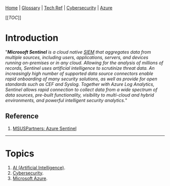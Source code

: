 [Home](/Slalom-LLC/Slalom-Consulting) | [Glossary](/Glossary) | [Tech Ref](/Tech-Ref) | [Cybersecurity](/Tech-Ref/Cybersecurity) | [Azure](/Tech-Ref/Microsoft/Microsoft-Azure)

[[_TOC_]]

# Introduction
"_***Microsoft Sentinel*** is a cloud native [SIEM](/Tech-Ref/Cybersecurity/SIEM-\(Security-Information-and-Event-Management\)) that aggregates data from multiple sources, including users, applications, servers, and devices running on-premises or in any cloud. Allowing for the analysis of millions of records, Sentinel uses artificial intelligence to scrutinize threat data. An increasingly high number of supported data source connectors enable rapid onboarding of many security solutions, as well as provide for open standards such as CEF and Syslog. Together with Azure Log Analytics, Sentinel allows rapid connection to collect data from a wide spectrum of data sources, pre-built functionality, visibility to multi-cloud and hybrid environments, and powerful intelligent security analytics._"

## Reference
1. [MSUSPartners: Azure Sentinel](https://msuspartners.eventbuilder.com/AzureSentinelDeepDive)

---
# Topics
1. [AI (Artificial Intelligence)](/Glossary/AI-\(Artificial-Intelligence\)).
1. [Cybersecurity](/Tech-Ref/Cybersecurity).
1. [Microsoft Azure](/Tech-Ref/Microsoft/Microsoft-Azure).